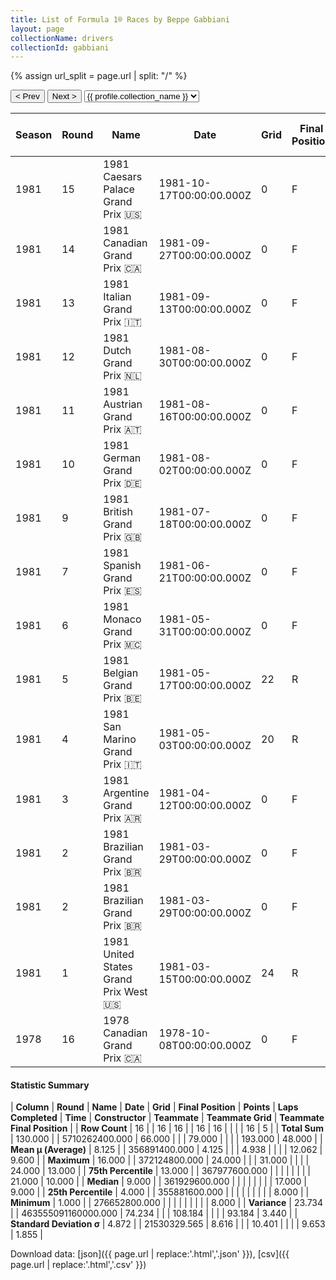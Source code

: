 ```yaml
---
title: List of Formula 1® Races by Beppe Gabbiani
layout: page
collectionName: drivers
collectionId: gabbiani
---
```


{% assign url_split = page.url | split: "/" %}
<div id="collection-navigation">
<button onclick="selector.options[selector.selectedIndex-1].value && (window.location = selector.options[selector.selectedIndex-1].value);">&lt; Prev</button>
<button onclick="selector.options[selector.selectedIndex+1].value && (window.location = selector.options[selector.selectedIndex+1].value);">Next &gt;</button>
<select id="selector" onchange="this.options[this.selectedIndex].value && (window.location = this.options[this.selectedIndex].value);">
  {% for collectionId in site.data[page.collectionName].refs %}
    {% if collectionId == page.collectionId %}
      {% assign selected = "selected" %}
    {% else %}
      {% assign selected = "" %}
    {% endif %}
    {% assign profile = site.data[page.collectionName][collectionId].profile %}
    <option value="/f1/{{ page.collectionName }}/{{ collectionId }}/{{ url_split[4] }}" {{ selected }}>{{ profile.collection_name }}</option>
  {% endfor %}
</select>
</div>

| Season | Round | Name | Date | Grid | Final Position | Points | Laps Completed | Time | Constructor | Teammate | Teammate Grid | Teammate Final Position |
|--|--|--|--|--|--|--|--|--|--|--|--|--|
| 1981 | 15 | 1981 Caesars Palace Grand Prix 🇺🇸 | 1981-10-17T00:00:00.000Z | 0 | F | 0.0 | 0 |   | Osella 🇮🇹 | [Jean-Pierre Jarier 🇫🇷](/f1/drivers/jarier) | 21 | R |
| 1981 | 14 | 1981 Canadian Grand Prix 🇨🇦 | 1981-09-27T00:00:00.000Z | 0 | F | 0.0 | 0 |   | Osella 🇮🇹 | [Jean-Pierre Jarier 🇫🇷](/f1/drivers/jarier) | 23 | R |
| 1981 | 13 | 1981 Italian Grand Prix 🇮🇹 | 1981-09-13T00:00:00.000Z | 0 | F | 0.0 | 0 |   | Osella 🇮🇹 | [Jean-Pierre Jarier 🇫🇷](/f1/drivers/jarier) | 18 | 9 |
| 1981 | 12 | 1981 Dutch Grand Prix 🇳🇱 | 1981-08-30T00:00:00.000Z | 0 | F | 0.0 | 0 |   | Osella 🇮🇹 | [Jean-Pierre Jarier 🇫🇷](/f1/drivers/jarier) | 18 | R |
| 1981 | 11 | 1981 Austrian Grand Prix 🇦🇹 | 1981-08-16T00:00:00.000Z | 0 | F | 0.0 | 0 |   | Osella 🇮🇹 | [Jean-Pierre Jarier 🇫🇷](/f1/drivers/jarier) | 14 | 10 |
| 1981 | 10 | 1981 German Grand Prix 🇩🇪 | 1981-08-02T00:00:00.000Z | 0 | F | 0.0 | 0 |   | Osella 🇮🇹 | [Jean-Pierre Jarier 🇫🇷](/f1/drivers/jarier) | 17 | 8 |
| 1981 | 9 | 1981 British Grand Prix 🇬🇧 | 1981-07-18T00:00:00.000Z | 0 | F | 0.0 | 0 |   | Osella 🇮🇹 | [Jean-Pierre Jarier 🇫🇷](/f1/drivers/jarier) | 20 | 8 |
| 1981 | 7 | 1981 Spanish Grand Prix 🇪🇸 | 1981-06-21T00:00:00.000Z | 0 | F | 0.0 | 0 |   | Osella 🇮🇹 | [Giorgio Francia 🇮🇹](/f1/drivers/francia) | 0 | F |
| 1981 | 6 | 1981 Monaco Grand Prix 🇲🇨 | 1981-05-31T00:00:00.000Z | 0 | F | 0.0 | 0 |   | Osella 🇮🇹 | [Piercarlo Ghinzani 🇮🇹](/f1/drivers/ghinzani) | 0 | F |
| 1981 | 5 | 1981 Belgian Grand Prix 🇧🇪 | 1981-05-17T00:00:00.000Z | 22 | R | 0.0 | 22 |   | Osella 🇮🇹 | [Piercarlo Ghinzani 🇮🇹](/f1/drivers/ghinzani) | 24 | 13 |
| 1981 | 4 | 1981 San Marino Grand Prix 🇮🇹 | 1981-05-03T00:00:00.000Z | 20 | R | 0.0 | 31 |   | Osella 🇮🇹 | [Miguel Ángel Guerra 🇦🇷](/f1/drivers/guerra) | 22 | R |
| 1981 | 3 | 1981 Argentine Grand Prix 🇦🇷 | 1981-04-12T00:00:00.000Z | 0 | F | 0.0 | 0 |   | Osella 🇮🇹 | [Miguel Ángel Guerra 🇦🇷](/f1/drivers/guerra) | 0 | F |
| 1981 | 2 | 1981 Brazilian Grand Prix 🇧🇷 | 1981-03-29T00:00:00.000Z | 0 | F | 0.0 | 0 |   | Osella 🇮🇹 | [Miguel Ángel Guerra 🇦🇷](/f1/drivers/guerra) | 0 | F |
| 1981 | 2 | 1981 Brazilian Grand Prix 🇧🇷 | 1981-03-29T00:00:00.000Z | 0 | F | 0.0 | 0 |   | Osella 🇮🇹 | [Eliseo Salazar 🇨🇱](/f1/drivers/salazar) | 0 | F |
| 1981 | 1 | 1981 United States Grand Prix West 🇺🇸 | 1981-03-15T00:00:00.000Z | 24 | R | 0.0 | 26 |   | Osella 🇮🇹 | [Miguel Ángel Guerra 🇦🇷](/f1/drivers/guerra) | 0 | F |
| 1978 | 16 | 1978 Canadian Grand Prix 🇨🇦 | 1978-10-08T00:00:00.000Z | 0 | F | 0.0 | 0 |   | Surtees 🇬🇧 | [René Arnoux 🇫🇷](/f1/drivers/arnoux) | 16 | R |

#### Statistic Summary

| **Column** | **Round** | **Name** | **Date** | **Grid** | **Final Position** | **Points** | **Laps Completed** | **Time** | **Constructor** | **Teammate** | **Teammate Grid** | **Teammate Final Position** |
| **Row Count** | 16 |  | 16 | 16 |  | 16 | 16 |  |  |  | 16 | 5 |
| **Total Sum** | 130.000 |  | 5710262400.000 | 66.000 |  |  | 79.000 |  |  |  | 193.000 | 48.000 |
| **Mean μ (Average)** | 8.125 |  | 356891400.000 | 4.125 |  |  | 4.938 |  |  |  | 12.062 | 9.600 |
| **Maximum** | 16.000 |  | 372124800.000 | 24.000 |  |  | 31.000 |  |  |  | 24.000 | 13.000 |
| **75th Percentile** | 13.000 |  | 367977600.000 |  |  |  |  |  |  |  | 21.000 | 10.000 |
| **Median** | 9.000 |  | 361929600.000 |  |  |  |  |  |  |  | 17.000 | 9.000 |
| **25th Percentile** | 4.000 |  | 355881600.000 |  |  |  |  |  |  |  |  | 8.000 |
| **Minimum** | 1.000 |  | 276652800.000 |  |  |  |  |  |  |  |  | 8.000 |
| **Variance** | 23.734 |  | 463555091160000.000 | 74.234 |  |  | 108.184 |  |  |  | 93.184 | 3.440 |
| **Standard Deviation σ** | 4.872 |  | 21530329.565 | 8.616 |  |  | 10.401 |  |  |  | 9.653 | 1.855 |

Download data: [json]({{ page.url | replace:'.html','.json' }}), [csv]({{ page.url | replace:'.html','.csv' }})
